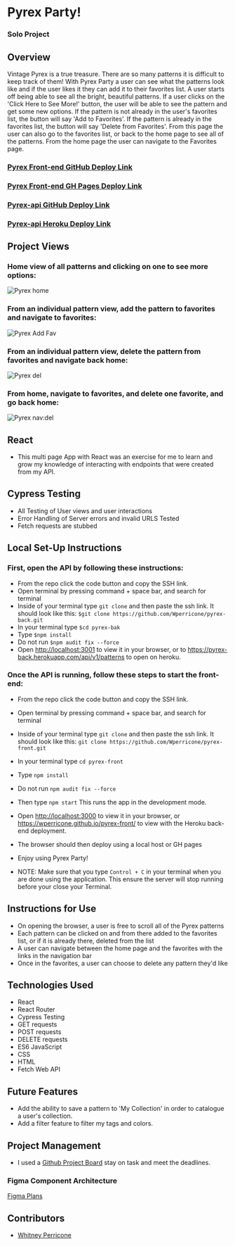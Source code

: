 # Pyrex Party!

### Solo Project

## Overview

Vintage Pyrex is a true treasure. There are so many patterns it is difficult to keep track of them! With Pyrex Party a user can see what the patterns look like and if the user likes it they can add it to their favorites list. A user starts off being able to see all the bright, beautiful patterns. If a user clicks on the 'Click Here to See More!' button, the user will be able to see the pattern and get some new options. If the pattern is not already in the user's favorites list, the button will say 'Add to Favorites'. If the pattern is already in the favorites list, the button will say 'Delete from Favorites'. From this page the user can also go to the favorites list, or back to the home page to see all of the patterns. From the home page the user can navigate to the Favorites page.

### [Pyrex Front-end GitHub Deploy Link](https://github.com/Wperricone/pyrex-front.git)
### [Pyrex Front-end GH Pages Deploy Link](https://wperricone.github.io/pyrex-front/)
### [Pyrex-api GitHub Deploy Link](https://github.com/Wperricone/pyrex-back.git)
### [Pyrex-api Heroku Deploy Link](https://pyrex-back.herokuapp.com/api/v1/patterns)


## Project Views

### Home view of all patterns and clicking on one to see more options:
![Pyrex home](https://user-images.githubusercontent.com/96502923/173266202-9e10d274-bea6-456f-9f3a-6eafd1c7e87a.gif)


### From an individual pattern view, add the pattern to favorites and navigate to favorites:
![Pyrex Add Fav](https://user-images.githubusercontent.com/96502923/173266539-7148fda3-4bc5-4c26-b8c3-a206977e2126.gif)

### From an individual pattern view, delete the pattern from favorites and navigate back home:
![Pyrex del](https://user-images.githubusercontent.com/96502923/173266698-4e90f093-f70e-4ee3-a3ab-6acbb40dc1e9.gif)

### From home, navigate to favorites, and delete one favorite, and go back home:
![Pyrex nav:del](https://user-images.githubusercontent.com/96502923/173266806-119be5f9-db55-4280-8a9e-7b67416d21a5.gif)



## React

- This multi page App with React was an exercise for me to learn and grow my knowledge of interacting with endpoints that were created from my API.


## Cypress Testing

- All Testing of User views and user interactions
- Error Handling of Server errors and invalid URLS Tested
- Fetch requests are stubbed


## Local Set-Up Instructions
### First, open the API by following these instructions:

- From the repo click the code button and copy the SSH link.
- Open terminal by pressing command + space bar, and search for terminal
- Inside of your terminal type `git clone` and then paste the ssh link. It should look like this: `$git clone https://github.com/Wperricone/pyrex-back.git`
- In your terminal type `$cd pyrex-bak`
- Type `$npm install`
- Do not run `$npm audit fix --force`
- Open [http://localhost:3001](http://localhost:3001) to view it in your browser, or to https://pyrex-back.herokuapp.com/api/v1/patterns to open on heroku.
### Once the API is running, follow these steps to start the front-end:

- From the repo click the code button and copy the SSH link.
- Open terminal by pressing command + space bar, and search for terminal
- Inside of your terminal type `git clone` and then paste the ssh link. It should look like this: `git clone https://github.com/Wperricone/pyrex-front.git`
- In your terminal type `cd pyrex-front`
- Type `npm install`
- Do not run `npm audit fix --force`
- Then type `npm start` This runs the app in the development mode.
- Open [http://localhost:3000](http://localhost:3000) to view it in your browser, or https://wperricone.github.io/pyrex-front/ to view with the Heroku back-end deployment.
- The browser should then deploy using a local host or GH pages
- Enjoy using Pyrex Party!

- NOTE: Make sure that you type `Control + C` in your terminal when you are done using the application. This ensure the server will stop running before your close your Terminal.

## Instructions for Use

- On opening the browser, a user is free to scroll all of the Pyrex patterns
- Each pattern can be clicked on and from there added to the favorites list, or if it is already there, deleted from the list
- A user can navigate between the home page and the favorites with the links in the navigation bar
- Once in the favorites, a user can choose to delete any pattern they'd like

## Technologies Used

- React
- React Router
- Cypress Testing
- GET requests
- POST requests
- DELETE requests
- ES6 JavaScript
- CSS
- HTML
- Fetch Web API

## Future Features

- Add the ability to save a pattern to 'My Collection' in order to catalogue a user's collection.
- Add a filter feature to filter my tags and colors.

## Project Management

- I used a [Github Project Board](https://github.com/Wperricone/pyrex-front/projects/1) stay on task and meet the deadlines.

### Figma Component Architecture

[Figma Plans](https://www.figma.com/file/WcoKh0P7InqavQVEALLxCA/Pyrex-Plan)


## Contributors

- [Whitney Perricone](https://github.com/Wperricone)

